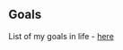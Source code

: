 <h2>Goals </h2>

<p>List of my goals in life - <a href="https://github.com/shukkkur/myself/tree/main/dictionary/G">here</a></p>


